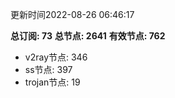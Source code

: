 更新时间2022-08-26 06:46:17

**总订阅: 73**
**总节点: 2641**
**有效节点: 762**
- v2ray节点: 346
- ss节点: 397
- trojan节点: 19
